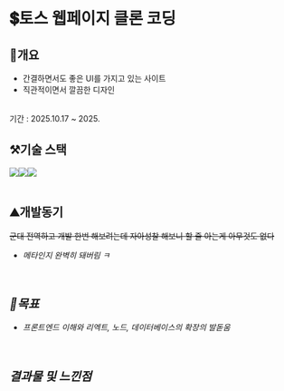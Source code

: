 # 💲토스 웹페이지 클론 코딩 
## 🔁개요
- 간결하면서도 좋은 UI를 가지고 있는 사이트
- 직관적이면서 깔끔한 디자인
<br>
기간 : 2025.10.17 ~ 2025.
<br>

## ⚒️기술 스택
<div style="display:flex; justify-contents: center;">
  <img src="https://img.shields.io/badge/HTML5-E34F26?style=for-the-badge&logo=html5&logoColor=white">
  <img src="https://img.shields.io/badge/CSS3-1572B6?style=for-the-badge&logo=css3&logoColor=white">
  <img src="https://img.shields.io/badge/JavaScript-323330?style=for-the-badge&logo=javascript&logoColor=F7DF1E">
</div>
<br>

## ⛰️개발동기 
~~군대 전역하고 개발 한번 해보려는데 자아성찰 해보니 할 줄 아는게 아무것도 없다~~
- <em>메타인지 완벽히 돼버림 ㅋ
<br>

## 🚩목표
- 프론트엔드 이해와 리엑트, 노드, 데이터베이스의 확장의 발돋움
<br>

## 결과물 및 느낀점

<br>
